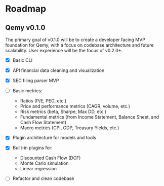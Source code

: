 # Roadmap

## Qemy v0.1.0

The primary goal of v0.1.0 will be to create a developer facing MVP foundation for Qemy, with a focus on codebase architecture and future scalability. User experience will be the focus of v0.2.0+.

- [x] Basic CLI
- [x] API financial data cleaning and visualization
- [x] SEC filing parser MVP
- [ ] Basic metrics:
    - Ratios (P/E, PEG, etc.)
    - Price and performance metrics (CAGR, volume, etc.)
    - Risk metrics (beta, Sharpe, Max DD, etc.)
    - Fundamental metrics (from Income Statement, Balance Sheet, and Cash Flow Statement) 
    - Macro metrics (CPI, GDP, Treasury Yields, etc.)
- [x] Plugin architecture for models and tools 
- [x] Built-in plugins for:
    - Discounted Cash Flow (DCF)
    - Monte Carlo simulation
    - Linear regression
- [ ] Refactor and clean codebase 

